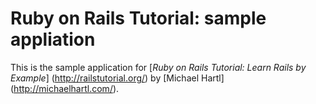 # Ruby on Rails Tutorial: sample appliation

This is the sample application for 
[*Ruby on Rails Tutorial: Learn Rails by Example*] (http://railstutorial.org/)
by [Michael Hartl] (http://michaelhartl.com/).